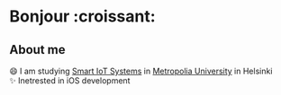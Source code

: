 <h1>Bonjour :croissant:</h1>

<h2>About  me</h2>

😄  I am studying [Smart IoT Systems](https://opinto-opas.metropolia.fi/en/88094/en/70331/TXL20S1/2164/year/2020) in [Metropolia University](https://www.google.com/search?client=safari&rls=en&q=Metropolia+university&ie=UTF-8&oe=UTF-8) in Helsinki<br>
✨ Inetrested in iOS development<br>


